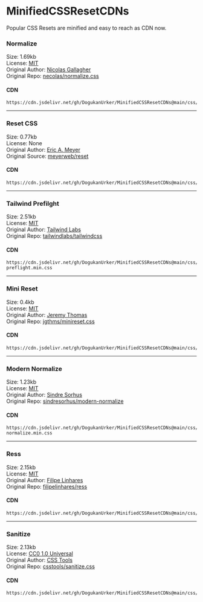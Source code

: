 # MinifiedCSSResetCDNs

Popular CSS Resets are minified and easy to reach as CDN now.

### Normalize

Size: 1.69kb <br>
License: [MIT](https://mit-license.org) <br>
Original Author: [Nicolas Gallagher](https://github.com/necolas) <br>
Original Repo: [necolas/normalize.css](https://github.com/necolas/normalize.css) <br>

#### CDN

```
https://cdn.jsdelivr.net/gh/DogukanUrker/MinifiedCSSResetCDNs@main/css/normalize.min.css
```
---
### Reset CSS

Size: 0.77kb <br>
License: None <br>
Original Author: [Eric A. Meyer](https://github.com/meyerweb) <br>
Original Source: [meyerweb/reset](https://meyerweb.com/eric/tools/css/reset/) <br>

#### CDN

```
https://cdn.jsdelivr.net/gh/DogukanUrker/MinifiedCSSResetCDNs@main/css/reset.min.css
```
---
### Tailwind Prefilght

Size: 2.51kb <br>
License: [MIT](https://mit-license.org) <br>
Original Author: [Tailwind Labs](https://github.com/tailwindlabs) <br>
Original Repo: [tailwindlabs/tailwindcss](https://github.com/tailwindlabs/tailwindcss) <br>

#### CDN

```
https://cdn.jsdelivr.net/gh/DogukanUrker/MinifiedCSSResetCDNs@main/css/tailwind-preflight.min.css
```
---
### Mini Reset

Size: 0.4kb <br>
License: [MIT](https://mit-license.org) <br>
Original Author: [Jeremy Thomas](https://github.com/jgthms) <br>
Original Repo: [jgthms/minireset.css](https://github.com/jgthms/minireset.css/) <br>

#### CDN

```
https://cdn.jsdelivr.net/gh/DogukanUrker/MinifiedCSSResetCDNs@main/css/minireset.min.css
```
---
### Modern Normalize

Size: 1.23kb <br>
License: [MIT](https://mit-license.org) <br>
Original Author: [Sindre Sorhus](https://github.com/sindresorhus) <br>
Original Repo: [sindresorhus/modern-normalize](https://github.com/sindresorhus/modern-normalize/) <br>

#### CDN

```
https://cdn.jsdelivr.net/gh/DogukanUrker/MinifiedCSSResetCDNs@main/css/modern-normalize.min.css
```
---
### Ress

Size: 2.15kb <br>
License: [MIT](https://mit-license.org) <br>
Original Author: [Filipe Linhares](https://github.com/filipelinhares) <br>
Original Repo: [filipelinhares/ress](https://github.com/filipelinhares/ress/) <br>

#### CDN

```
https://cdn.jsdelivr.net/gh/DogukanUrker/MinifiedCSSResetCDNs@main/css/ress.min.css
```
---
### Sanitize

Size: 2.13kb <br>
License: [CC0 1.0 Universal](https://creativecommons.org/publicdomain/zero/1.0/deed.tr) <br>
Original Author: [CSS Tools](https://github.com/csstools) <br>
Original Repo: [csstools/sanitize.css](https://github.com/csstools/sanitize.css/) <br>

#### CDN

```
https://cdn.jsdelivr.net/gh/DogukanUrker/MinifiedCSSResetCDNs@main/css/sanitize.min.css
```
